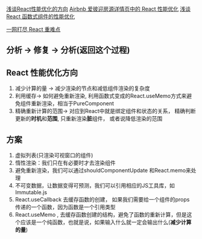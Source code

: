 [浅谈React性能优化的方向](https://juejin.im/post/5d045350f265da1b695d5bf2)
[Airbnb 爱彼迎房源详情页中的 React 性能优化](https://zhuanlan.zhihu.com/p/44404836)
[浅谈 React 函数式组件的性能优化](https://zhuanlan.zhihu.com/p/92564961)

[一网打尽 React 重难点](https://mp.weixin.qq.com/s?__biz=MzA4Nzg0MDM5Nw==&mid=2247484478&amp;idx=1&amp;sn=d39e4d6fc96dddbb4ab122d4819bc2fc&source=41#wechat_redirect)


## 分析 -> 修复 -> 分析(返回这个过程)
## React 性能优化方向
1. 减少计算的量 -> 减少渲染的节点和减低组件渲染的复杂度
2. 利用缓存-> 如何避免重新渲染, 利用函数式变成的React.useMemo方式来避免组件重新渲染，相当于PureComponent
3. 精确重新计算的范围-> 对应到React中就是绑定组件和状态的关系， 精确判断更新的**时机**和**范围**, 只重新渲染**脏**组件， 或者说降低渲染的范围

## 方案
1. 虚拟列表(只渲染可视窗口的组件)
2. 惰性渲染：我们只在有必要时才去渲染组件
3. 避免重新渲染，我们可以通过shouldComponentUpdate 和React.memo来处理
4. 不可变数据，让数据变得可预测，我们可以引用相应的JS工具库，如Immutable.js 
5. React.useCallback 去缓存函数的创建， 如果我们需要给一个组件的props 传递的一个函数，因为函数是一个引用类型
6. React.useMemo , 去缓存函数创建的结构，避免了函数的重新计算，但是这个应该是一个纯函数，也就是说，如果输入什么就一定会输出什么(**减少计算的量**)

